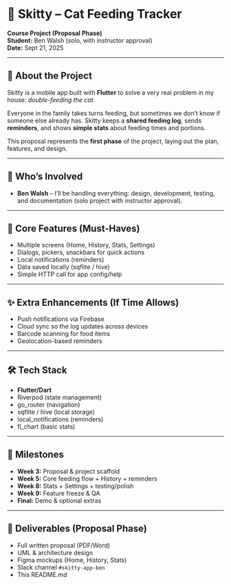 # 🐾 Skitty – Cat Feeding Tracker  

**Course Project (Proposal Phase)**  
**Student:** Ben Walsh (solo, with instructor approval)  
**Date:** Sept 21, 2025  

---

## 📖 About the Project  
Skitty is a mobile app built with **Flutter** to solve a very real problem in my house: *double-feeding the cat*.  

Everyone in the family takes turns feeding, but sometimes we don’t know if someone else already has. Skitty keeps a **shared feeding log**, sends **reminders**, and shows **simple stats** about feeding times and portions.  

This proposal represents the **first phase** of the project, laying out the plan, features, and design.  

---

## 👤 Who’s Involved  
- **Ben Walsh** – I’ll be handling everything: design, development, testing, and documentation (solo project with instructor approval).  

---

## 🚀 Core Features (Must-Haves)  
- Multiple screens (Home, History, Stats, Settings)  
- Dialogs, pickers, snackbars for quick actions  
- Local notifications (reminders)  
- Data saved locally (sqflite / hive)  
- Simple HTTP call for app config/help  

---

## ✨ Extra Enhancements (If Time Allows)  
- Push notifications via Firebase  
- Cloud sync so the log updates across devices  
- Barcode scanning for food items  
- Geolocation-based reminders  

---

## 🛠️ Tech Stack  
- **Flutter/Dart**  
- Riverpod (state management)  
- go_router (navigation)  
- sqflite / hive (local storage)  
- local_notifications (reminders)  
- fl_chart (basic stats)  

---

## 📅 Milestones  
- **Week 3:** Proposal & project scaffold  
- **Week 5:** Core feeding flow + History + reminders  
- **Week 8:** Stats + Settings + testing/polish  
- **Week 9:** Feature freeze & QA  
- **Final:** Demo & optional extras  

---

## 📂 Deliverables (Proposal Phase)  
- Full written proposal (PDF/Word)  
- UML & architecture design  
- Figma mockups (Home, History, Stats)  
- Slack channel `#skitty-app-ben`  
- This README.md  

